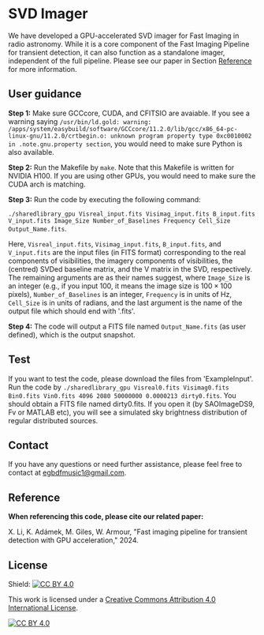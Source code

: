 # SVD Imager

We have developed a GPU-accelerated SVD imager for Fast Imaging in radio astronomy. While it is a core component of the Fast Imaging Pipeline for transient detection, it can also function as a standalone imager, independent of the full pipeline. Please see our paper in Section [Reference](https://github.com/egbdfX/SVDimager/tree/main#reference) for more information.

## User guidance

**Step 1:**
Make sure GCCcore, CUDA, and CFITSIO are avaiable. If you see a warning saying ```/usr/bin/ld.gold: warning: /apps/system/easybuild/software/GCCcore/11.2.0/lib/gcc/x86_64-pc-linux-gnu/11.2.0/crtbegin.o: unknown program property type 0xc0010002 in .note.gnu.property section```, you would need to make sure Python is also available.

**Step 2:**
Run the Makefile by ```make```. Note that this Makefile is written for NVIDIA H100. If you are using other GPUs, you would need to make sure the CUDA arch is matching.

**Step 3:**
Run the code by executing the following command:

```./sharedlibrary_gpu Visreal_input.fits Visimag_input.fits B_input.fits V_input.fits Image_Size Number_of_Baselines Frequency Cell_Size Output_Name.fits```.

Here, ```Visreal_input.fits```, ```Visimag_input.fits```, ```B_input.fits```, and ```V_input.fits``` are the input files (in FITS format) corresponding to the real components of visibilities, the imagery components of visibilities, the (centred) SVDed baseline matrix, and the V matrix in the SVD, respectively. The remaining arguments are as their names suggest, where ```Image_Size``` is an integer (e.g., if you input 100, it means the image size is $100 \times 100$ pixels), ```Number_of_Baselines``` is an integer, ```Frequency``` is in units of Hz, ```Cell_Size``` is in units of radians, and the last argument is the name of the output file which should end with '.fits'.

**Step 4:**
The code will output a FITS file named ```Output_Name.fits``` (as user defined), which is the output snapshot.

## Test
If you want to test the code, please download the files from 'ExampleInput'. Run the code by ```./sharedlibrary_gpu Visreal0.fits Visimag0.fits Bin0.fits Vin0.fits 4096 2080 50000000 0.0000213 dirty0.fits```. You should obtain a FITS file named dirty0.fits. If you open it (by SAOImageDS9, Fv or MATLAB etc), you will see a simulated sky brightness distribution of regular distributed sources. 

## Contact
If you have any questions or need further assistance, please feel free to contact at [egbdfmusic1@gmail.com](mailto:egbdfmusic1@gmail.com).

## Reference

**When referencing this code, please cite our related paper:**

X. Li, K. Adámek, M. Giles, W. Armour, "Fast imaging pipeline for transient detection with GPU acceleration," 2024.

## License

Shield: [![CC BY 4.0][cc-by-shield]][cc-by]

This work is licensed under a
[Creative Commons Attribution 4.0 International License][cc-by].

[![CC BY 4.0][cc-by-image]][cc-by]

[cc-by]: http://creativecommons.org/licenses/by/4.0/
[cc-by-image]: https://i.creativecommons.org/l/by/4.0/88x31.png
[cc-by-shield]: https://img.shields.io/badge/License-CC%20BY%204.0-lightgrey.svg
